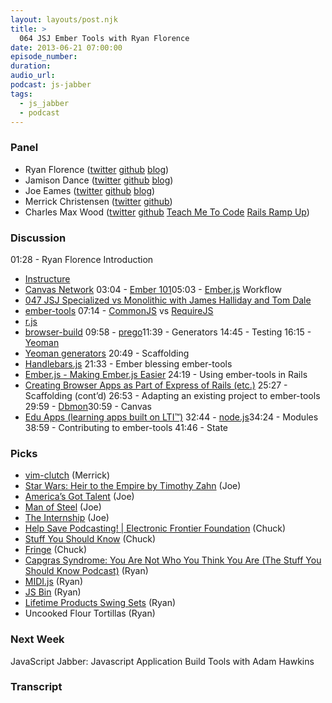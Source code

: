 ```yaml
---
layout: layouts/post.njk
title: >
  064 JSJ Ember Tools with Ryan Florence
date: 2013-06-21 07:00:00
episode_number:
duration:
audio_url:
podcast: js-jabber
tags:
  - js_jabber
  - podcast
---
```


### Panel

- Ryan Florence ([twitter](https://twitter.com/ryanflorence) [github](https://github.com/rpflorence) [blog](https://ryanflorence.com/))
- Jamison Dance ([twitter](https://twitter.com/jergason) [github](https://github.com/jergason) [blog](https://jamisondance.com/))
- Joe Eames ([twitter](https://twitter.com/josepheames) [github](https://github.com/joeeames) [blog](https://www.testdrivenjs.com/))
- Merrick Christensen ([twitter](https://twitter.com/iammerrick) [github](https://github.com/iammerrick))
- Charles Max Wood ([twitter](https://twitter.com/cmaxw) [github](https://github.com/cmaxw) [Teach Me To Code](https://teachmetocode.com/) [Rails Ramp Up](https://railsrampup.com/))

### Discussion

01:28 - Ryan Florence Introduction

- [Instructure](https://www.instructure.com/)
- [Canvas Network](https://www.canvas.net/)
  03:04 - [Ember 101](https://ember101.com/)05:03 - [Ember.js](https://emberjs.com/) Workflow
- [047 JSJ Specialized vs Monolithic with James Halliday and Tom Dale](https://javascriptjabber.com/047-jsj-specialized-vs-monolithic-with-james-halliday-and-tom-dale/)
- [ember-tools](https://github.com/rpflorence/ember-tools)
  07:14 - [CommonJS](https://www.commonjs.org/) vs [RequireJS](https://requirejs.org/)
- [r.js](https://github.com/jrburke/r.js/)
- [browser-build](https://github.com/krisnye/browser-build)
  09:58 - [prego](https://github.com/rpflorence/prego)11:39 - Generators 14:45 - Testing 16:15 - [Yeoman](https://yeoman.io/)
- [Yeoman generators](https://github.com/yeoman/generators)
  20:49 - Scaffolding
- [Handlebars.js](https://handlebarsjs.com/)
  21:33 - Ember blessing ember-tools
- [Ember.js - Making Ember.js Easier](https://emberjs.com/blog/2013/03/21/making-ember-easier.html)
  24:19 - Using ember-tools in Rails
- [Creating Browser Apps as Part of Express of Rails (etc.)](https://github.com/rpflorence/ember-tools/blob/master/README.md#creating-browser-apps-as-part-of-express-or-rails-etc)
  25:27 - Scaffolding (cont’d) 26:53 - Adapting an existing project to ember-tools 29:59 - [Dbmon](https://github.com/straps/node-dbmon)30:59 - Canvas
- [Edu Apps (learning apps built on LTI™)](https://lti-examples.heroku.com/index.html)
  32:44 - [node.js](https://nodejs.org/)34:24 - Modules 38:59 - Contributing to ember-tools 41:46 - State

### Picks

- [vim-clutch](https://github.com/alevchuk/vim-clutch) (Merrick)
- [Star Wars: Heir to the Empire by Timothy Zahn](https://www.amazon.com/gp/product/0345528298/ref=as_li_qf_sp_asin_il_tl?ie=UTF8&camp=1789&creative=9325&creativeASIN=0345528298&linkCode=as2&tag=chamaxwoo-20) (Joe)
- [America’s Got Talent](https://www.nbc.com/americas-got-talent/) (Joe)
- [Man of Steel](https://www.imdb.com/title/tt0770828/?ref_=sr_1) (Joe)
- [The Internship](https://www.imdb.com/title/tt2234155/?ref_=fn_al_tt_1) (Joe)
- [Help Save Podcasting! | Electronic Frontier Foundation](https://eff.org/save-podcasting) (Chuck)
- [Stuff You Should Know](https://www.stuffyoushouldknow.com/) (Chuck)
- [Fringe](https://www.fox.com/fringe/) (Chuck)
- [Capgras Syndrome: You Are Not Who You Think You Are (The Stuff You Should Know Podcast)](https://www.stuffyoushouldknow.com/podcasts/capgras-syndrome/) (Ryan)
- [MIDI.js](https://mudcu.be/midi-js/) (Ryan)
- [JS Bin](https://jsbin.com/) (Ryan)
- [Lifetime Products Swing Sets](https://www.lifetime.com/gallery/playground/playsets-and-swing-sets) (Ryan)
- Uncooked Flour Tortillas (Ryan)

### Next Week

JavaScript Jabber: Javascript Application Build Tools with Adam Hawkins

### Transcript
